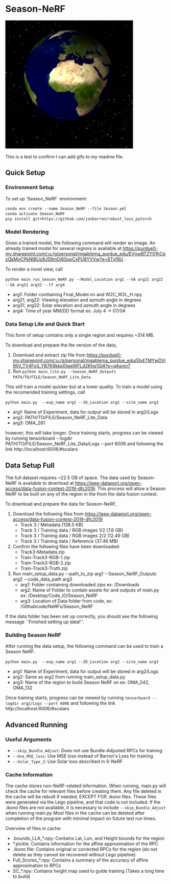 # Season-NeRF
![](https://github.com/EnterpriseCV-6/Season-NeRF/blob/main/Season_NeRF_Github_Media/test_gif.gif)

This is a test to confirm I can add gifs to my readme file.
## Quick Setup

### Environment Setup
To set up 'Season_NeRF` environment:

    conda env create --name Season_NeRF --file Sesaon.yml
    conda activate Season_NeRF
    pip install git+https://github.com/jonbarron/robust_loss_pytorch


### Model Rendering
Given a trained model, the following command will render an image.
An already trained model for several regions is available at https://purdue0-my.sharepoint.com/:u:/g/personal/mgablema_purdue_edu/EVnwBTZY01hCpzQkMoCPkNIBUz8J59mDj6SxpCxPU8YVVw?e=8Tyf8U .

To render a novel view, call

``
python main_run_Season_NeRF.py --Model_Location arg1 --VA arg21 arg22 --SA arg31 arg32 --tf arg4
``

 - arg1: Folder conttaining Final_Model.nn and W2C_W2L_H.npy
 - arg21, arg22: Viewing elevation and azmuth angle in degrees
 - arg31, arg32: Solar elevation and azmuth angle in degrees
 - arg4: Time of year MM/DD format ex: July 4 -> 07/04

### Data Setup Lite and Quick Start
This form of setup contains only a single region and requires ~314 MB.

To download and prepare the lite version of the data,

1. Download and extract zip file from https://purdue0-my.sharepoint.com/:u:/g/personal/mgablema_purdue_edu/Eb4TMYwDVi9IjV_TV4Fo0_YB7K9kkp0lweWFLd2Khq1QjA?e=qAsmn7
2. Run ``python main_lite.py --Season_NeRF_Outputs PATH/TO/FILE/Season_NeRF_Lite_Data``

This will train a model quicker but at a lower quality.
To train a model using the recomended training settings, call

``
python main.py  --exp_name arg1 --IO_Location arg2 --site_name arg3
``

- arg1: Name of Experiment, data for output will be stored in arg2/Logs
- arg2: PATH/TO/FILE/Season_NeRF_Lite_Data
- arg3: OMA_281

however, this will take longer.
Once training starts, progress can be viewed by running tensorboard --logdir PATH/TO/FILE/Season_NeRF_Lite_Data/Logs --port 6006 and following the link http://localhost:6006/#scalars


## Data Setup Full
The full dataset requires ~22.5 GB of space.
The data used by Season-NeRF is available to download at https://ieee-dataport.org/open-access/data-fusion-contest-2019-dfc2019.
This process will allow a Season NeRF to be built on any of the region in the from the data fusion contest.

To download and prepare the data for Season-NeRF,

1. Download the following files from https://ieee-dataport.org/open-access/data-fusion-contest-2019-dfc2019
   - Track 3 / Metadata	(138.5 KB)
   - Track 3 / Training data / RGB images 1/2	(7.6 GB)
   - Track 3 / Training data / RGB images 2/2	(12.49 GB)
   - Track 3 / Training data / Reference	(37.46 MB)
2. Confirm the following files have been downloaded:
   - Track3-Metadata.zip
   - Train-Track3-RGB-1.zip
   - Train-Track3-RGB-2.zip
   - Train-Track3-Truth.zip
3. Run main_setup_data.py  --path_to_zip arg1 --Season_NeRF_Outputs arg2 --code_data_path arg3
   - arg1: Folder containing downloaded zips ex: /Downloads
   - arg2: Name of Folder to contain assets for and outputs of main.py ex: /Desktop/Code_IO/Season_NeRF
   - arg3: Location of Data folder from code, ex: /Githubcode/NeRFs/Season_NeRF
   
If the data folder has been set up correctly, you should see the following message ``Finished setting up data!''.

### Building Season NeRF
After running the data setup, the following command can be used to train a Season NeRF.

``
python main.py  --exp_name arg1 --IO_Location arg2 --site_name arg3
``
- arg1: Name of Experiment, data for output will be stored in arg2/Logs
- arg2: Same as arg2 from running main_setup_data.py
- arg3: Name of the region to build Season NeRF on ex: OMA_042, OMA_132

Once training starts, progress can be viewed by running
``
tensorboard --logdir arg2/Logs --port 6006
``
and following the link http://localhost:6006/#scalars

## Advanced Running
### Useful Arguments
- ``--skip_Bundle_Adjust``: Does not use Bundle-Adjusted RPCs for training
- ``--Use_MSE_loss``: Use MSE loss instead of Barron's Loss for training
- ``--Solar_Type_2``: Use Solar loss described in S-NeRF

### Cache Information
The cache stores non-NeRF-related information.
When running, main.py will check the cache for relevant files before creating them.
Any file deleted in the cache will be rebuilt if needed, EXCEPT FOR .ikono files.
These files were generated via the Lego pipeline, and that code is not included.
If the .ikono files are not available, it is necessary to include ``--skip_Bundle_Adjust`` when running main.py
Most files in the cache can be deleted after completion of the program with minimal impact on future test run times.

Overview of files in cache:
- .bounds_LLA_*.npy: Contains Lat, Lon, and Height bounds for the region
- *.pickle: Contains information for the affine approximation of the RPC
- .ikono file: Contains original or corrected RPCs for the region (do not delete as they cannot be recovered without Lego pipeline)
- Full_Scores_*.npy: Contains a summary of the accuracy of affine approximation to RPCs
- SC_*.npy: Contains height map used to guide training (Takes a long time to build)
